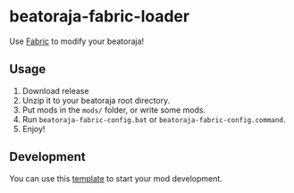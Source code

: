 # beatoraja-fabric-loader

Use [Fabric](https://fabricmc.net/) to modify your beatoraja!

## Usage

1. Download release
2. Unzip it to your beatoraja root directory.
3. Put mods in the `mods/` folder, or write some mods.
4. Run `beatoraja-fabric-config.bat` or `beatoraja-fabric-config.command`.
5. Enjoy!

## Development

You can use this [template](https://github.com/Merrg1n/beatoraja-example-mod) to start your mod development.
